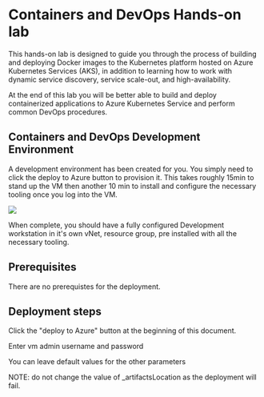 # Containers and DevOps Hands-on lab
This hands-on lab is designed to guide you through the process of building and deploying Docker images to the Kubernetes platform hosted on Azure Kubernetes Services (AKS), in addition to learning how to work with dynamic service discovery, service scale-out, and high-availability.

At the end of this lab you will be better able to build and deploy containerized applications to Azure Kubernetes Service and perform common DevOps procedures.

## Containers and DevOps Development Environment
A development environment has been created for you.  You simply need to click the deploy to Azure button to provision it.  This takes roughly 15min to stand up the VM then another 10 min to install and configure the necessary tooling once you log into the VM.

<a href="https://portal.azure.com/#create/Microsoft.Template/uri/https%3A%2F%2Fraw.githubusercontent.com%2Fkarlrissland%2FMCW%2DContainers%2Dand%2DDevOps%2Fmaster%2FHands%2Don%2lab%2FEnvironments%2FWorkshopEnv.json" target="_blank">
    <img src="http://azuredeploy.net/deploybutton.png"/>
</a>

When complete, you should have a fully configured Development workstation in it's own vNet, resource group, pre installed with all the necessary tooling.

## Prerequisites

There are no prerequistes for the deployment.

## Deployment steps

Click the "deploy to Azure" button at the beginning of this document.

Enter vm admin username and password

You can leave default values for the other parameters

NOTE: do not change the value of _artifactsLocation as the deployment will fail.